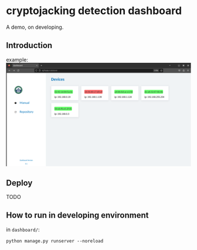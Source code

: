 # cryptojacking detection dashboard

A demo, on developing.

## Introduction

example:
![](./docs/front.png)

## Deploy

TODO

## How to run in developing environment

in `dashboard/`:

```shell
python manage.py runserver --noreload
```